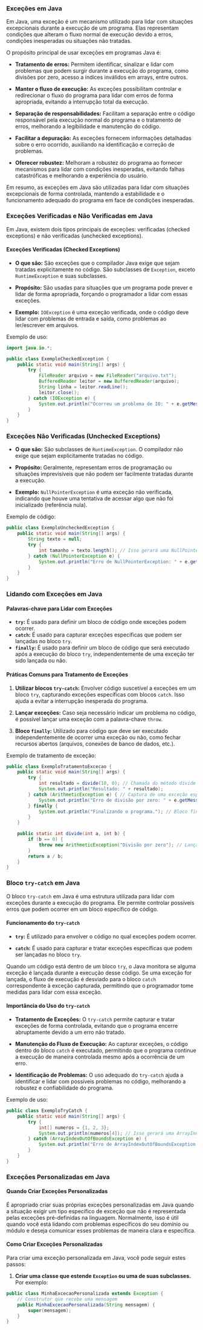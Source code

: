 ### Exceções em Java

Em Java, uma exceção é um mecanismo utilizado para lidar com situações excepcionais durante a execução de um programa. Elas representam condições que alteram o fluxo normal de execução devido a erros, condições inesperadas ou situações não tratadas.

O propósito principal de usar exceções em programas Java é:

- **Tratamento de erros:** Permitem identificar, sinalizar e lidar com problemas que podem surgir durante a execução do programa, como divisões por zero, acesso a índices inválidos em arrays, entre outros.

- **Manter o fluxo de execução:** As exceções possibilitam controlar e redirecionar o fluxo do programa para lidar com erros de forma apropriada, evitando a interrupção total da execução.

- **Separação de responsabilidades:** Facilitam a separação entre o código responsável pela execução normal do programa e o tratamento de erros, melhorando a legibilidade e manutenção do código.

- **Facilitar a depuração:** As exceções fornecem informações detalhadas sobre o erro ocorrido, auxiliando na identificação e correção de problemas.

- **Oferecer robustez:** Melhoram a robustez do programa ao fornecer mecanismos para lidar com condições inesperadas, evitando falhas catastróficas e melhorando a experiência do usuário.

Em resumo, as exceções em Java são utilizadas para lidar com situações excepcionais de forma controlada, mantendo a estabilidade e o funcionamento adequado do programa em face de condições inesperadas.


### Exceções Verificadas e Não Verificadas em Java

Em Java, existem dois tipos principais de exceções: verificadas (checked exceptions) e não verificadas (unchecked exceptions).

#### Exceções Verificadas (Checked Exceptions)

- **O que são:** São exceções que o compilador Java exige que sejam tratadas explicitamente no código. São subclasses de `Exception`, exceto `RuntimeException` e suas subclasses.

- **Propósito:** São usadas para situações que um programa pode prever e lidar de forma apropriada, forçando o programador a lidar com essas exceções.

- **Exemplo:** `IOException` é uma exceção verificada, onde o código deve lidar com problemas de entrada e saída, como problemas ao ler/escrever em arquivos.

Exemplo de uso:

```java
import java.io.*;

public class ExemploCheckedException {
    public static void main(String[] args) {
        try {
            FileReader arquivo = new FileReader("arquivo.txt");
            BufferedReader leitor = new BufferedReader(arquivo);
            String linha = leitor.readLine();
            leitor.close();
        } catch (IOException e) {
            System.out.println("Ocorreu um problema de IO: " + e.getMessage());
        }
    }
}
```
### Exceções Não Verificadas (Unchecked Exceptions)

- **O que são:** São subclasses de `RuntimeException`. O compilador não exige que sejam explicitamente tratadas no código.

- **Propósito:** Geralmente, representam erros de programação ou situações imprevisíveis que não podem ser facilmente tratadas durante a execução.

- **Exemplo:** `NullPointerException` é uma exceção não verificada, indicando que houve uma tentativa de acessar algo que não foi inicializado (referência nula).

Exemplo de código:

```java
public class ExemploUncheckedException {
    public static void main(String[] args) {
        String texto = null;
        try {
            int tamanho = texto.length(); // Isso gerará uma NullPointerException
        } catch (NullPointerException e) {
            System.out.println("Erro de NullPointerException: " + e.getMessage());
        }
    }
}
```

### Lidando com Exceções em Java

#### Palavras-chave para Lidar com Exceções

- **`try`:** É usado para definir um bloco de código onde exceções podem ocorrer.
- **`catch`:** É usado para capturar exceções específicas que podem ser lançadas no bloco `try`.
- **`finally`:** É usado para definir um bloco de código que será executado após a execução do bloco `try`, independentemente de uma exceção ter sido lançada ou não.

#### Práticas Comuns para Tratamento de Exceções

1. **Utilizar blocos `try-catch`:** Envolver código suscetível a exceções em um bloco `try`, capturando exceções específicas com blocos `catch`. Isso ajuda a evitar a interrupção inesperada do programa.

2. **Lançar exceções:** Caso seja necessário indicar um problema no código, é possível lançar uma exceção com a palavra-chave `throw`.

3. **Bloco `finally`:** Utilizado para código que deve ser executado independentemente de ocorrer uma exceção ou não, como fechar recursos abertos (arquivos, conexões de banco de dados, etc.).

Exemplo de tratamento de exceção:

```java
public class ExemploTratamentoExcecao {
    public static void main(String[] args) {
        try {
            int resultado = divide(10, 0); // Chamada do método divide
            System.out.println("Resultado: " + resultado);
        } catch (ArithmeticException e) { // Captura de uma exceção específica
            System.out.println("Erro de divisão por zero: " + e.getMessage());
        } finally {
            System.out.println("Finalizando o programa."); // Bloco finally
        }
    }

    public static int divide(int a, int b) {
        if (b == 0) {
            throw new ArithmeticException("Divisão por zero"); // Lançamento de exceção
        }
        return a / b;
    }
}
```

### Bloco `try-catch` em Java

O bloco `try-catch` em Java é uma estrutura utilizada para lidar com exceções durante a execução do programa. Ele permite controlar possíveis erros que podem ocorrer em um bloco específico de código.

#### Funcionamento do `try-catch`

- **`try`:** É utilizado para envolver o código no qual exceções podem ocorrer.

- **`catch`:** É usado para capturar e tratar exceções específicas que podem ser lançadas no bloco `try`.

Quando um código está dentro de um bloco `try`, o Java monitora se alguma exceção é lançada durante a execução desse código. Se uma exceção for lançada, o fluxo de execução é desviado para o bloco `catch` correspondente à exceção capturada, permitindo que o programador tome medidas para lidar com essa exceção.

#### Importância do Uso do `try-catch`

- **Tratamento de Exceções:** O `try-catch` permite capturar e tratar exceções de forma controlada, evitando que o programa encerre abruptamente devido a um erro não tratado.

- **Manutenção do Fluxo de Execução:** Ao capturar exceções, o código dentro do bloco `catch` é executado, permitindo que o programa continue a execução de maneira controlada mesmo após a ocorrência de um erro.

- **Identificação de Problemas:** O uso adequado do `try-catch` ajuda a identificar e lidar com possíveis problemas no código, melhorando a robustez e confiabilidade do programa.

Exemplo de uso:

```java
public class ExemploTryCatch {
    public static void main(String[] args) {
        try {
            int[] numeros = {1, 2, 3};
            System.out.println(numeros[4]); // Isso gerará uma ArrayIndexOutOfBoundsException
        } catch (ArrayIndexOutOfBoundsException e) {
            System.out.println("Erro de ArrayIndexOutOfBoundsException: " + e.getMessage());
        }
    }
}
```

### Exceções Personalizadas em Java

#### Quando Criar Exceções Personalizadas

É apropriado criar suas próprias exceções personalizadas em Java quando a situação exigir um tipo específico de exceção que não é representada pelas exceções pré-definidas na linguagem. Normalmente, isso é útil quando você está lidando com problemas específicos do seu domínio ou módulo e deseja comunicar esses problemas de maneira clara e específica.

#### Como Criar Exceções Personalizadas

Para criar uma exceção personalizada em Java, você pode seguir estes passos:

1. **Criar uma classe que estende `Exception` ou uma de suas subclasses.** Por exemplo:

```java
public class MinhaExcecaoPersonalizada extends Exception {
    // Construtor que recebe uma mensagem
    public MinhaExcecaoPersonalizada(String mensagem) {
        super(mensagem);
    }
}
